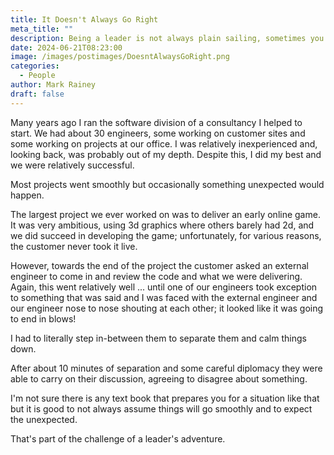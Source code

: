 ```yaml
---
title: It Doesn't Always Go Right
meta_title: ""
description: Being a leader is not always plain sailing, sometimes you have to deal with the unexpected.
date: 2024-06-21T08:23:00
image: /images/postimages/DoesntAlwaysGoRight.png
categories:
  - People
author: Mark Rainey
draft: false
---
```

Many years ago I ran the software division of a consultancy I helped to start. We had about 30 engineers, some working on customer sites and some working on projects at our office. I was relatively inexperienced and, looking back, was probably out of my depth. Despite this, I did my best and we were relatively successful.

Most projects went smoothly but occasionally something unexpected would happen.

The largest project we ever worked on was to deliver an early online game. It was very ambitious, using 3d graphics where others barely had 2d, and we did succeed in developing the game; unfortunately, for various reasons, the customer never took it live.

However, towards the end of the project the customer asked an external engineer to come in and review the code and what we were delivering. Again, this went relatively well ... until one of our engineers took exception to something that was said and I was faced with the external engineer and our engineer nose to nose shouting at each other; it looked like it was going to end in blows!

I had to literally step in-between them to separate them and calm things down. 

After about 10 minutes of separation and some careful diplomacy they were able to carry on their discussion, agreeing to disagree about something.

I'm not sure there is any text book that prepares you for a situation like that but it is good to not always assume things will go smoothly and to expect the unexpected.

That's part of the challenge of a leader's adventure.

